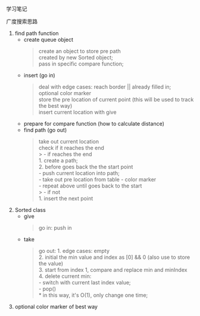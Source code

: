 学习笔记

广度搜索思路

1. find path function
    * create queue object
        > create an object to store pre path  
        > created by new Sorted object;  
        > pass in specific compare function;  
    * insert (go in)
        > deal with edge cases: reach border || already filled in;    
        > optional color marker  
        > store the pre location of current point (this will be used to track the best way)  
        > insert current location with give 
    * prepare for compare function (how to calculate distance)            
    * find path (go out)
        > take out current location  
        > check if it reaches the end  
          > - if reaches the end  
              1. create a path;  
              2. before goes back the the start point  
                - push current location into path;  
                - take out pre location from table
                - color marker  
                - repeat above until goes back to the start  
          > - if not  
              1. insert the next point
2. Sorted class
    * give 
        > go in: push in
    * take
        > go out: 
            1. edge cases: empty  
            2. initial the min value and index as [0] && 0 (also use to store the value)    
            3. start from index 1, compare and replace min and minIndex  
            4. delete current min:  
                - switch with current last index value;  
                - pop()  
                  * in this way, it's O(1), only change one time;
3. optional color marker of best way